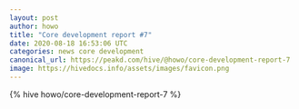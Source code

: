 ```yaml
---
layout: post
author: howo
title: "Core development report #7"
date: 2020-08-18 16:53:06 UTC
categories: news core development
canonical_url: https://peakd.com/hive/@howo/core-development-report-7
image: https://hivedocs.info/assets/images/favicon.png
---
```

{% hive howo/core-development-report-7 %}
